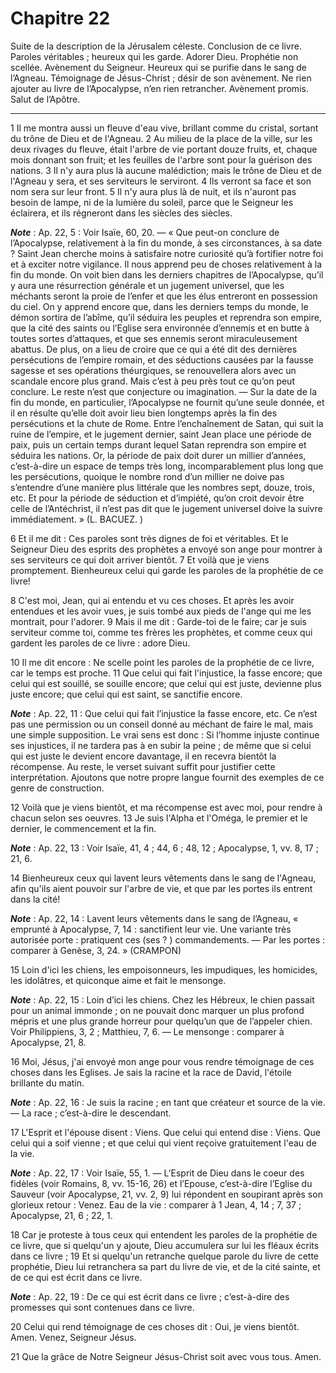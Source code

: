 # Chapitre 22

Suite de la description de la Jérusalem céleste.
Conclusion de ce livre.
Paroles véritables ; heureux qui les garde.
Adorer Dieu.
Prophétie non scellée.
Avènement du Seigneur.
Heureux qui se purifie dans le sang de l’Agneau.
Témoignage de Jésus-Christ ; désir de son avènement.
Ne rien ajouter au livre de l’Apocalypse, n’en rien retrancher.
Avènement promis.
Salut de l’Apôtre.

***

1 Il me montra aussi un fleuve d'eau vive, brillant comme du cristal, sortant du trône de Dieu et de l'Agneau. 2 Au milieu de la place de la ville, sur les deux rivages du fleuve, était l'arbre de vie portant douze fruits, et, chaque mois donnant son fruit; et les feuilles de l'arbre sont pour la guérison des nations. 3 Il n'y aura plus là aucune malédiction; mais le trône de Dieu et de l'Agneau y sera, et ses serviteurs le serviront. 4 Ils verront sa face et son nom sera sur leur front. 5 Il n'y aura plus là de nuit, et ils n'auront pas besoin de lampe, ni de la lumière du soleil, parce que le Seigneur les éclairera, et ils régneront dans les siècles des siècles.

***Note*** :  Ap. 22, 5 : Voir Isaïe, 60, 20. ― « Que peut-on conclure de l’Apocalypse, relativement à la fin du monde, à ses circonstances, à sa date ? Saint Jean cherche moins à satisfaire notre curiosité qu’à fortifier notre foi et à exciter notre vigilance. Il nous apprend peu de choses relativement à la fin du monde. On voit bien dans les derniers chapitres de l’Apocalypse, qu’il y aura une résurrection générale et un jugement universel, que les méchants seront la proie de l’enfer et que les élus entreront en possession du ciel. On y apprend encore que, dans les derniers temps du monde, le démon sortira de l’abîme, qu’il séduira les peuples et reprendra son empire, que la cité des saints ou l’Eglise sera environnée d’ennemis et en butte à toutes sortes d’attaques, et que ses ennemis seront miraculeusement abattus. De plus, on a lieu de croire que ce qui a été dit des dernières persécutions de l’empire romain, et des séductions causées par la fausse sagesse et ses opérations théurgiques, se renouvellera alors avec
un scandale encore plus grand. Mais c’est à peu près tout ce qu’on peut conclure. Le reste n’est que conjecture ou imagination. ― Sur la date de la fin du monde, en particulier, l’Apocalypse ne fournit qu’une seule donnée, et il en résulte qu’elle doit avoir lieu bien longtemps après la fin des persécutions et la chute de Rome. Entre l’enchaînement de Satan, qui suit la ruine de l’empire, et le jugement dernier, saint Jean place une période de paix, puis un certain temps durant lequel Satan reprendra son empire et séduira les nations. Or, la période de paix doit durer un millier d’années, c’est-à-dire un espace de temps très long, incomparablement plus long que les persécutions, quoique le nombre rond d’un millier ne doive pas s’entendre d’une manière plus littérale que les nombres sept, douze, trois, etc. Et pour la période de séduction et d’impiété, qu’on croit devoir être celle de l’Antéchrist, il n’est pas dit que le jugement universel doive la suivre immédiatement. » (L. BACUEZ. )


6 Et il me dit : Ces paroles sont très dignes de foi et véritables. Et le Seigneur Dieu des esprits des prophètes a envoyé son ange pour montrer à ses serviteurs ce qui doit arriver bientôt. 7 Et voilà que je viens promptement. Bienheureux celui qui garde les paroles de la prophétie de ce livre!


8 C'est moi, Jean, qui ai entendu et vu ces choses. Et après les avoir entendues et les avoir vues, je suis tombé aux pieds de l'ange qui me les montrait, pour l'adorer. 9 Mais il me dit : Garde-toi de le faire; car je suis serviteur comme toi, comme tes frères les prophètes, et comme ceux qui gardent les paroles de ce livre : adore Dieu.


10 Il me dit encore : Ne scelle point les paroles de la prophétie de ce livre, car le temps est proche. 11 Que celui qui fait l'injustice, la fasse encore; que celui qui est souillé, se souille encore; que celui qui est juste, devienne plus juste encore; que celui qui est saint, se sanctifie encore.

***Note*** :  Ap. 22, 11 : Que celui qui fait l’injustice la fasse encore, etc. Ce n’est pas une permission ou un conseil donné au méchant de faire le mal, mais une simple supposition. Le vrai sens est donc : Si l’homme injuste continue ses injustices, il ne tardera pas à en subir la peine ; de même que si celui qui est juste le devient encore davantage, il en recevra bientôt la récompense. Au reste, le verset suivant suffit pour justifier cette interprétation. Ajoutons que notre propre langue fournit des exemples de ce genre de construction.


12 Voilà que je viens bientôt, et ma récompense est avec moi, pour rendre à chacun selon ses oeuvres. 13 Je suis l'Alpha et l'Oméga, le premier et le dernier, le commencement et la fin.

***Note*** :  Ap. 22, 13 : Voir Isaïe, 41, 4 ; 44, 6 ; 48, 12 ; Apocalypse, 1, vv. 8, 17 ; 21, 6.

14 Bienheureux ceux qui lavent leurs vêtements dans le sang de l'Agneau, afin qu'ils aient pouvoir sur l'arbre de vie, et que par les portes ils entrent dans la cité!

***Note*** :  Ap. 22, 14 : Lavent leurs vêtements dans le sang de l’Agneau, « emprunté à Apocalypse, 7, 14 : sanctifient leur vie. Une variante très autorisée porte : pratiquent ces (ses ? ) commandements. ― Par les portes : comparer à Genèse, 3, 24. » (CRAMPON)

15 Loin d'ici les chiens, les empoisonneurs, les impudiques, les homicides, les idolâtres, et quiconque aime et fait le mensonge.

***Note*** :  Ap. 22, 15 : Loin d’ici les chiens. Chez les Hébreux, le chien passait pour un animal immonde ; on ne pouvait donc marquer un plus profond mépris et une plus grande horreur pour quelqu’un que de l’appeler chien. Voir Philippiens, 3, 2 ; Matthieu, 7, 6. ― Le mensonge : comparer à Apocalypse, 21, 8.

16 Moi, Jésus, j'ai envoyé mon ange pour vous rendre témoignage de ces choses dans les Eglises. Je sais la racine et la race de David, l'étoile brillante du matin.

***Note*** :  Ap. 22, 16 : Je suis la racine ; en tant que créateur et source de la vie. ― La race ; c’est-à-dire le descendant.


17 L'Esprit et l'épouse disent : Viens. Que celui qui entend dise : Viens. Que celui qui a soif vienne ; et que celui qui vient reçoive gratuitement l'eau de la vie.

***Note*** :  Ap. 22, 17 : Voir Isaïe, 55, 1. ― L’Esprit de Dieu dans le coeur des fidèles (voir Romains, 8, vv. 15-16, 26) et l’Epouse, c’est-à-dire l’Eglise du Sauveur (voir Apocalypse, 21, vv. 2, 9) lui répondent en soupirant après son glorieux retour : Venez. Eau de la vie : comparer à 1 Jean, 4, 14 ; 7, 37 ; Apocalypse, 21, 6 ; 22, 1.


18 Car je proteste à tous ceux qui entendent les paroles de la prophétie de ce livre, que si quelqu'un y ajoute, Dieu accumulera sur lui les fléaux écrits dans ce livre ; 19 Et si quelqu'un retranche quelque parole du livre de cette prophétie, Dieu lui retranchera sa part du livre de vie, et de la cité sainte, et de ce qui est écrit dans ce livre.

***Note*** :  Ap. 22, 19 : De ce qui est écrit dans ce livre ; c’est-à-dire des promesses qui sont contenues dans ce livre.


20 Celui qui rend témoignage de ces choses dit : Oui, je viens bientôt. Amen. Venez, Seigneur Jésus.


21 Que la grâce de Notre Seigneur Jésus-Christ soit avec vous tous. Amen.

